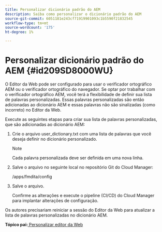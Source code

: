 ```yaml
---
title: Personalizar dicionário padrão do AEM
description: Saiba como personalizar o dicionário padrão do AEM
source-git-commit: 6051181e243cf71919901093c1b5590f21832545
workflow-type: tm+mt
source-wordcount: '175'
ht-degree: 1%

---
```



# Personalizar dicionário padrão do AEM {#id209SD8000WU}

O Editor da Web pode ser configurado para usar o verificador ortográfico AEM ou o verificador ortográfico do navegador. Se optar por trabalhar com o verificador ortográfico AEM, você terá a flexibilidade de definir sua lista de palavras personalizadas. Essas palavras personalizadas são então adicionadas ao dicionário AEM e essas palavras não são sinalizadas \(como incorreto\) no Editor da Web.

Execute as seguintes etapas para criar sua lista de palavras personalizadas, que são adicionadas ao dicionário AEM:

1. Crie o arquivo user\_dictionary.txt com uma lista de palavras que você deseja definir no dicionário personalizado.

   >[!NOTE]
   >
   > Cada palavra personalizada deve ser definida em uma nova linha.

1. Salve o arquivo no seguinte local no repositório Git do Cloud Manager:

   /apps/fmdita/config

1. Salve o arquivo.

   Confirme as alterações e execute o pipeline \(CI/CD\) do Cloud Manager para implantar alterações de configuração.


Os autores precisariam reiniciar a sessão do Editor da Web para atualizar a lista de palavras personalizadas no dicionário AEM.

**Tópico pai:**[ Personalizar editor da Web](conf-web-editor.md)

